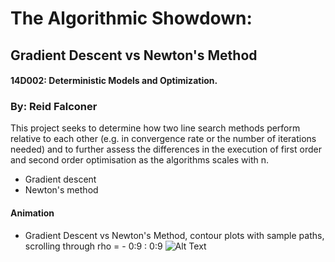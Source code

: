 # The Algorithmic Showdown:
## Gradient Descent vs Newton's Method

#### 14D002: Deterministic Models and Optimization.

### By: Reid Falconer 

This project seeks to determine how two line search methods perform relative to each other (e.g. in convergence rate
or the number of iterations needed) and to further assess the differences in the execution of first order and second order optimisation as the algorithms scales with n.

- Gradient descent 
- Newton's method

#### Animation
- Gradient Descent vs Newton's Method, contour plots with sample paths, scrolling through rho = - 0:9 : 0:9
![Alt Text](https://github.com/reidfalconer/line_search_methods/blob/master/reports/images/showdown.gif)


